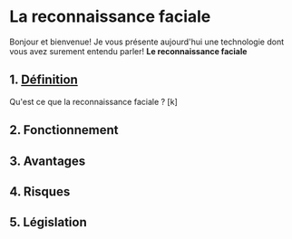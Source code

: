 # La reconnaissance faciale

Bonjour et bienvenue! 
Je vous présente aujourd'hui une technologie dont vous avez surement entendu parler! 
**Le reconnaissance faciale**

## 1. [Définition](Définition) 

Qu'est ce que la reconnaissance faciale ? 
[k]

## 2. Fonctionnement

## 3. Avantages 

## 4. Risques  

## 5. Législation 
